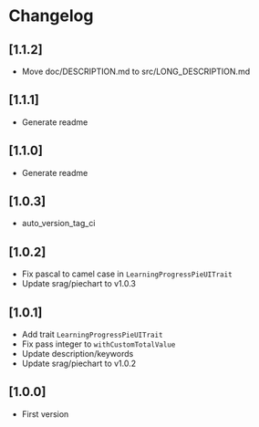 # Changelog

## [1.1.2]
- Move doc/DESCRIPTION.md to src/LONG_DESCRIPTION.md

## [1.1.1]
- Generate readme

## [1.1.0]
- Generate readme

## [1.0.3]
- auto_version_tag_ci

## [1.0.2]
- Fix pascal to camel case in `LearningProgressPieUITrait`
- Update srag/piechart to v1.0.3

## [1.0.1]
- Add trait `LearningProgressPieUITrait`
- Fix pass integer to `withCustomTotalValue`
- Update description/keywords
- Update srag/piechart to v1.0.2

## [1.0.0]
- First version

